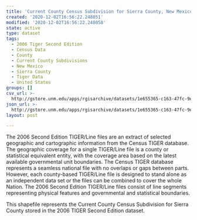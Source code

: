 ```yaml
---
title: 'Current County Census Subdivision for Sierra County, New Mexico, 2006se TIGER'
created: '2020-12-02T16:56:22.248051'
modified: '2020-12-02T16:56:22.248058'
state: active
type: dataset
tags:
  - 2006 Tiger Second Edition
  - Census Data
  - County
  - Current County Subdivisions
  - New Mexico
  - Sierra County
  - Tiger Data
  - United States
groups: []
csv_url: >-
  http://gstore.unm.edu/apps/rgisarchive/datasets/1e655365-c163-47fc-9ec6-7cd4c841c874/tgr2006se_sier_cousubcu.derived.csv
json_url: >-
  http://gstore.unm.edu/apps/rgisarchive/datasets/1e655365-c163-47fc-9ec6-7cd4c841c874/tgr2006se_sier_cousubcu.derived.json
layout: post

---
```

The 2006 Second Edition TIGER/Line files are an extract of selected geographic and cartographic information from the Census TIGER database.  The geographic coverage for a single TIGER/Line file is a county or statistical equivalent entity, with the coverage area based on the latest available governmental unit boundaries. The Census TIGER database represents a seamless national file with no overlaps or gaps between parts.  However, each county-based TIGER/Line file is designed to stand alone as an independent data set or the files can be combined to cover the whole Nation.  The 2006 Second Edition  TIGER/Line files consist of line segments representing physical features and governmental and statistical boundaries.  

This shapefile represents the Current County Census Subdivision for Sierra County stored in the 2006 TIGER Second Edition dataset.
